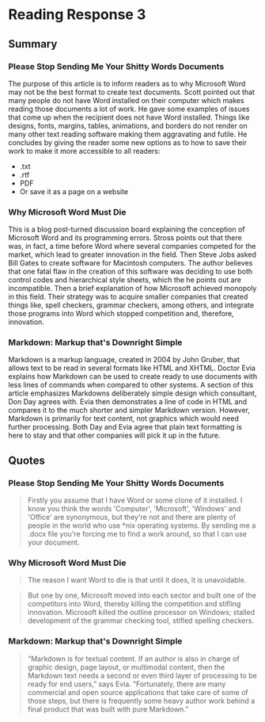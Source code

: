 
# Reading Response 3

## Summary

### Please Stop Sending Me Your Shitty Words Documents
The purpose of this article is to inform readers as to why Microsoft Word may not be the best format to create text documents. Scott pointed out that many people do not have Word installed on their computer which makes reading those documents a lot of work. He gave some examples of issues that come up when the recipient does not have Word installed. Things like designs, fonts, margins, tables, animations, and borders do not render on many other text reading software making them aggravating and futile. He concludes by giving the reader some new options as to how to save their work to make it more accessible to all readers:
* 	.txt
* .rtf
* PDF
* Or save it as a page on a website

### Why Microsoft Word Must Die
This is a blog post-turned discussion board explaining the conception of Microsoft Word and its programming errors. Stross points out that there was, in fact, a time before Word where several companies competed for the market, which lead to greater innovation in the field. Then Steve Jobs asked Bill Gates to create software for Macintosh computers. The author believes that one fatal flaw in the creation of this software was deciding to use both control codes and hierarchical style sheets, which the he points out are incompatible. Then a brief explanation of how Microsoft achieved monopoly in this field. Their strategy was to acquire smaller companies that created things like, spell checkers, grammar checkers, among others, and integrate those programs into Word which stopped competition and, therefore, innovation. 

### Markdown: Markup that's Downright Simple
Markdown is a markup language, created in 2004 by John Gruber, that allows text to be read in several formats like HTML and XHTML. Doctor Evia explains how Markdown can be used to create ready to use documents with less lines of commands when compared to other systems. A section of this article emphasizes Markdowns deliberately simple design which consultant, Don Day agrees with. Evia then demonstrates a line of code in HTML and compares it to the much shorter and simpler Markdown version. However, Markdown is primarily for text content, not graphics which would need further processing. Both Day and Evia agree that plain text formatting is here to stay and that other companies will pick it up in the future. 




## Quotes

### Please Stop Sending Me Your Shitty Words Documents
> Firstly you assume that I have Word or some clone of it installed. I know you think the words 'Computer', 'Microsoft', 'Windows' and 'Office' are synonymous, but they're not and there are plenty of people in the world who use *nix operating systems. By sending me a .docx file you're forcing me to find a work around, so that I can use your document.

### Why Microsoft Word Must Die
> The reason I want Word to die is that until it does, it is unavoidable.

> But one by one, Microsoft moved into each sector and built one of the competitors into Word, thereby killing the competition and stifling innovation. Microsoft killed the outline processor on Windows; stalled development of the grammar checking tool, stifled spelling checkers.

### Markdown: Markup that's Downright Simple
>“Markdown is for textual content. If an author is also in charge of graphic design, page layout, or multimodal content, then the Markdown text needs a second or even third layer of processing to be ready for end users,” says Evia. “Fortunately, there are many commercial and open source applications that take care of some of those steps, but there is frequently some heavy author work behind a final product that was built with pure Markdown.”



